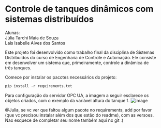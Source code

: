 # Controle de tanques dinâmicos com sistemas distribuídos

Alunas: <br>
Júlia Tarchi Maia de Souza <br>
Lais Isabelle Alves dos Santos

Este projeto foi desenvolvido como trabalho final da disciplina de Sistemas Distribuídos do curso de Engenharia de Controle e Automação. Ele consiste em desenvolver um sistema que, primeiramente, controle a dinâmica de três tanques.

Comece por instalar os pacotes necessários do projeto:
```python
pip install -r requirements.txt
```
Para configuração do servidor OPC UA, a imagem a seguir esclarece os objetos criados, com o exemplo da variável altura do tanque 1.
![image](https://github.com/user-attachments/assets/42cdeb09-e966-45bf-b97d-1a0a6f68550a)



@Julia, se vc ver que faltou algum pacote no requirements, add por favor (que vc precisou instalar além dos que estão do readme), com as versoes. Nao esquece de completar seu nome também aqui no git :)
